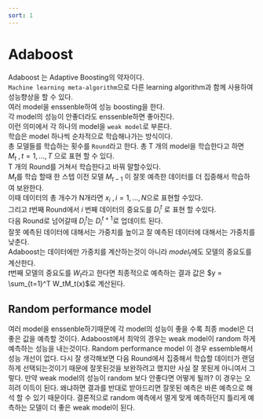 ```yaml
---
sort: 1
---
```

# Adaboost
Adaboost 는 Adaptive Boosting의 약자이다.   
`Machine learning meta-algorithm`으로 다른 learning algorithm과 함께 사용하여 성능향상을 할 수 있다.  
여러 model을 enssenble하여 성능 boosting을 한다.  
각 model의 성능이 안좋더라도 enssenble하면 좋아진다.    
이런 의미에서 각 하나의 model을 `weak model`로 부른다.   
학습은 model 하나씩 순차적으로 학습해나가는 방식이다.  
총 모델들를 학습하는 횟수를 `Round`라고 한다. 
총 T 개의 model을 학습한다고 하면 $M_t \ , t=1,\dots, T$ 으로 표현 할 수 있다.   
T 개의 Round를 거쳐서 학습한다고 바꿔 말할수있다.   
$M_t$를 학습 할때 한 스텝 이전 모델 $M_{t-1}$ 이 잘못 예측한 데이터를 더 집중해서 학습하여 보완한다.    
이때 데이터의 총 개수가 N개라면 $x_i \ ,i=1,\dots, N$으로 표현할 수있다.    
그리고 $t$번째 Round에서 $i$ 번째 데이터의 중요도를 $D_i^t$ 로 표현 할 수있다.  
다음 Round로 넘어갈때 $D_i^t$는 $D_i^{t+1}$로 업데이트 된다.    
잘못 예측된 데이터에 대해서는 가중치를 높이고 잘 예측된 데이터에 대해서는 가중치를 낮춘다.  
Adaboost는 데이터에만 가중치를 계산하는것이 아니라 $model_t$에도 모델의 중요도를 계산한다.  
$t$번째 모델의 중요도를 $W_t$라고 한다면 최종적으로 예측하는 결과 값은 $y = \sum_{t=1}^T W_tM_t(x)$로 계산된다. 

## Random performance model
여러 model을 enssenble하기때문에 각 model의 성능이 좋을 수록 최종 model은 더 좋은 값을 예측할 것이다.  Adaboost에서 최악의 경우는 weak model이 random 하게 예측하는 성능을 내는것이다. Random performance model 이 경우 essemble해서 성능 개선이 없다. 다시 잘 생각해보면 다음 Round에서 집중해서 학습할 데이터가 랜덤하게 선택되는것이기 때문에 잘못된것을 보완하려고 했지만 사실 잘 못된게 아니여서 그렇다. 만약 weak model의 성능이 random 보다 안좋다면 어떻게 될까? 이 경우는 오히려 이득이 된다. 왜냐하면 결과를 반대로 받아드리면 잘못된 예측은 바른 예측으로 해석 할 수 있기 때문이다.
결론적으로 random 예측에서 멀게 맞게 예측하던지 틀리게 예측하는 모델이 더 좋은 weak model이 된다.

